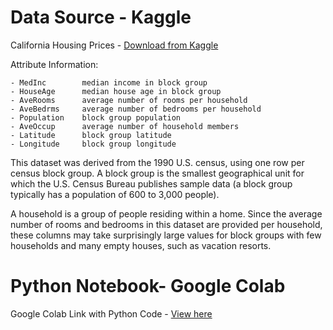 # Data Source - Kaggle

California Housing Prices - <a href = "https://www.kaggle.com/datasets/camnugent/california-housing-prices?resource=download"> Download from Kaggle </a>

Attribute Information:

    - MedInc        median income in block group
    - HouseAge      median house age in block group
    - AveRooms      average number of rooms per household
    - AveBedrms     average number of bedrooms per household
    - Population    block group population
    - AveOccup      average number of household members
    - Latitude      block group latitude
    - Longitude     block group longitude


This dataset was derived from the 1990 U.S. census, using one row per census
block group. A block group is the smallest geographical unit for which the U.S.
Census Bureau publishes sample data (a block group typically has a population
of 600 to 3,000 people).

A household is a group of people residing within a home. Since the average
number of rooms and bedrooms in this dataset are provided per household, these
columns may take surprisingly large values for block groups with few households
and many empty houses, such as vacation resorts.

# Python Notebook- Google Colab
Google Colab Link with Python Code - <a href = "https://colab.research.google.com/drive/16HdFVhvRq-DEmNU61Qp8YXMTA3CxUmg-?usp=sharing"> View here </a>



